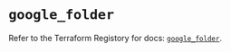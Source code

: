 # `google_folder`

Refer to the Terraform Registory for docs: [`google_folder`](https://registry.terraform.io/providers/hashicorp/google-beta/4.81.0/docs/resources/google_folder).
